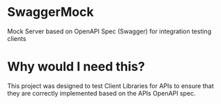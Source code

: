 # SwaggerMock

Mock Server based on OpenAPI Spec (Swagger) for integration testing clients

# Why would I need this?

This project was designed to test Client Libraries for APIs to ensure that they are correctly implemented based on the APIs OpenAPI spec.
